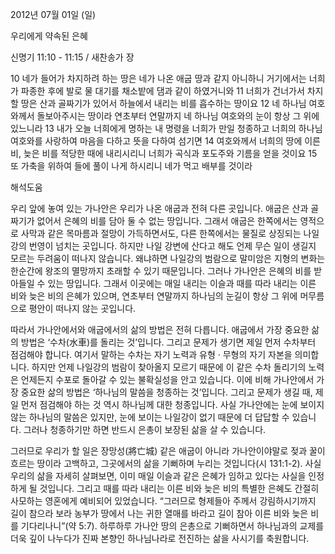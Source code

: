 2012년 07월 01일 (일)

우리에게 약속된 은혜



신명기 11:10 - 11:15 / 새찬송가  장


10 네가 들어가 차지하려 하는 땅은 네가 나온 애굽 땅과 같지 아니하니 거기에서는 너희가 파종한 후에 발로 물 대기를 채소밭에 댐과 같이 하였거니와
11 너희가 건너가서 차지할 땅은 산과 골짜기가 있어서 하늘에서 내리는 비를 흡수하는 땅이요
12 네 하나님 여호와께서 돌보아주시는 땅이라 연초부터 연말까지 네 하나님 여호와의 눈이 항상 그 위에 있느니라
13 내가 오늘 너희에게 명하는 내 명령을 너희가 만일 청종하고 너희의 하나님 여호와를 사랑하여 마음을 다하고 뜻을 다하여 섬기면
14 여호와께서 너희의 땅에 이른 비, 늦은 비를 적당한 때에 내리시리니 너희가 곡식과 포도주와 기름을 얻을 것이요
15 또 가축을 위하여 들에 풀이 나게 하시리니 네가 먹고 배부를 것이라

해석도움





우리 앞에 놓여 있는 가나안은 우리가 나온 애굽과 전혀 다른 곳입니다. 애굽은 산과 골짜기가 없어서 은혜의 비를 담아 둘 수 없는 땅입니다. 그래서 애굽은 한쪽에서는 영적으로 사막과 같은 목마름과 절망이 가득하면서도, 다른 한쪽에서는 물질로 상징되는 나일강의 번영이 넘치는 곳입니다. 하지만 나일 강변에 산다고 해도 언제 무슨 일이 생길지 모르는 두려움이 떠나지 않습니다. 왜냐하면 나일강의 범람으로 말미암은 지형의 변화는 한순간에 왕조의 멸망까지 초래할 수 있기 때문입니다. 그러나 가나안은 은혜의 비를 받아들일 수 있는 땅입니다. 그래서 이곳에는 매일 내리는 이슬과 때를 따라 내리는 이른 비와 늦은 비의 은혜가 있으며, 연초부터 연말까지 하나님의 눈길이 항상 그 위에 머무름으로 평안이 떠나지 않는 곳입니다.

따라서 가나안에서와 애굽에서의 삶의 방법은 전혀 다릅니다. 애굽에서 가장 중요한 삶의 방법은 ‘수차(水車)를 돌리는 것’입니다. 그리고 문제가 생기면 제일 먼저 수차부터 점검해야 합니다. 여기서 말하는 수차는 자기 노력과 유형 · 무형의 자기 자본을 의미합니다. 하지만 언제 나일강의 범람이 찾아올지 모르기 때문에 이 같은 수차 돌리기의 노력은 언제든지 수포로 돌아갈 수 있는 불확실성을 안고 있습니다. 이에 비해 가나안에서 가장 중요한 삶의 방법은 ‘하나님의 말씀을 청종하는 것’입니다. 그리고 문제가 생길 때, 제일 먼저 점검해야 하는 것 역시 하나님께 대한 청종입니다. 사실 가나안에는 눈에 보이지 않는 하나님의 말씀은 있지만, 눈에 보이는 나일강이 없기 때문에 더 답답할 수 있습니다. 그러나 청종하기만 하면 반드시 은총이 보장된 삶을 살 수 있습니다.

그러므로 우리가 할 일은 장망성(將亡城) 같은 애굽이 아니라 가나안이야말로 젖과 꿀이 흐르는 땅이라 고백하고, 그곳에서의 삶을 기뻐하며 누리는 것입니다(시 131:1-2). 사실 우리의 삶을 자세히 살펴보면, 이미 매일 이슬과 같은 은혜가 임하고 있다는 사실을 인정하게 될 것입니다. 그리고 때를 따라 내리는 이른 비와 늦은 비의 특별한 은혜도 간절히 사모하는 영혼에게 예비되어 있었습니다.
“그러므로 형제들아 주께서 강림하시기까지 길이 참으라 보라 농부가 땅에서 나는 귀한 열매를 바라고 길이 참아 이른 비와 늦은 비를 기다리나니”(약 5:7).
하루하루 가나안 땅의 은총으로 기뻐하면서 하나님과의 교제를 더욱 깊이 나누다가 진짜 본향인 하나님나라로 전진하는 삶을 사시기를 축원합니다.